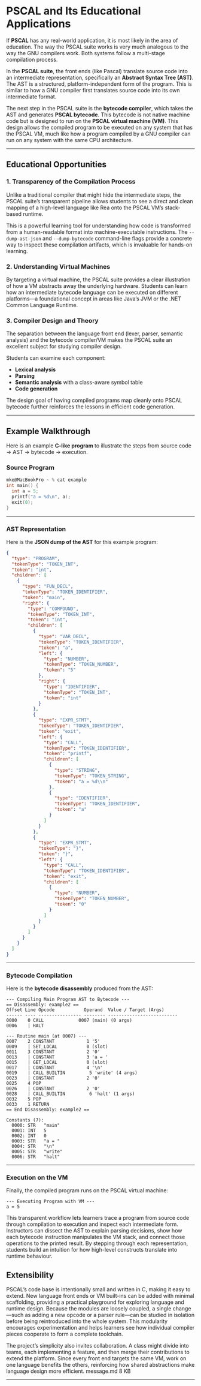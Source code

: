 # PSCAL and Its Educational Applications

If **PSCAL** has any real-world application, it is most likely in the area of education. The way the PSCAL suite works is very much analogous to the way the GNU compilers work. Both systems follow a multi-stage compilation process.

In the **PSCAL suite**, the front ends (like Pascal) translate source code into an intermediate representation, specifically an **Abstract Syntax Tree (AST)**. The AST is a structured, platform-independent form of the program. This is similar to how a GNU compiler first translates source code into its own intermediate format.

The next step in the PSCAL suite is the **bytecode compiler**, which takes the AST and generates **PSCAL bytecode**. This bytecode is not native machine code but is designed to run on the **PSCAL virtual machine (VM)**. This design allows the compiled program to be executed on any system that has the PSCAL VM, much like how a program compiled by a GNU compiler can run on any system with the same CPU architecture.

---

## Educational Opportunities

### 1. Transparency of the Compilation Process

Unlike a traditional compiler that might hide the intermediate steps, the PSCAL suite’s transparent pipeline allows students to see a direct and clean mapping of a high-level language like Rea onto the PSCAL VM’s stack-based runtime.

This is a powerful learning tool for understanding how code is transformed from a human-readable format into machine-executable instructions. The `--dump-ast-json` and `--dump-bytecode` command-line flags provide a concrete way to inspect these compilation artifacts, which is invaluable for hands-on learning.

### 2. Understanding Virtual Machines

By targeting a virtual machine, the PSCAL suite provides a clear illustration of how a VM abstracts away the underlying hardware. Students can learn how an intermediate bytecode language can be executed on different platforms—a foundational concept in areas like Java’s JVM or the .NET Common Language Runtime.

### 3. Compiler Design and Theory

The separation between the language front end (lexer, parser, semantic analysis) and the bytecode compiler/VM makes the PSCAL suite an excellent subject for studying compiler design.

Students can examine each component:

* **Lexical analysis**
* **Parsing**
* **Semantic analysis** with a class-aware symbol table
* **Code generation**

The design goal of having compiled programs map cleanly onto PSCAL bytecode further reinforces the lessons in efficient code generation.

---

## Example Walkthrough

Here is an example **C-like program** to illustrate the steps from source code → AST → bytecode → execution.

### Source Program

```c
mke@MacBookPro ~ % cat example
int main() {
  int a = 5;
  printf("a = %d\n", a);
  exit(0);
}
```

---

### AST Representation

Here is the **JSON dump of the AST** for this example program:

```json
{
  "type": "PROGRAM",
  "tokenType": "TOKEN_INT",
  "token": "int",
  "children": [
    {
      "type": "FUN_DECL",
      "tokenType": "TOKEN_IDENTIFIER",
      "token": "main",
      "right": {
        "type": "COMPOUND",
        "tokenType": "TOKEN_INT",
        "token": "int",
        "children": [
          {
            "type": "VAR_DECL",
            "tokenType": "TOKEN_IDENTIFIER",
            "token": "a",
            "left": {
              "type": "NUMBER",
              "tokenType": "TOKEN_NUMBER",
              "token": "5"
            },
            "right": {
              "type": "IDENTIFIER",
              "tokenType": "TOKEN_INT",
              "token": "int"
            }
          },
          {
            "type": "EXPR_STMT",
            "tokenType": "TOKEN_IDENTIFIER",
            "token": "exit",
            "left": {
              "type": "CALL",
              "tokenType": "TOKEN_IDENTIFIER",
              "token": "printf",
              "children": [
                {
                  "type": "STRING",
                  "tokenType": "TOKEN_STRING",
                  "token": "a = %d\\n"
                },
                {
                  "type": "IDENTIFIER",
                  "tokenType": "TOKEN_IDENTIFIER",
                  "token": "a"
                }
              ]
            }
          },
          {
            "type": "EXPR_STMT",
            "tokenType": "}",
            "token": "}",
            "left": {
              "type": "CALL",
              "tokenType": "TOKEN_IDENTIFIER",
              "token": "exit",
              "children": [
                {
                  "type": "NUMBER",
                  "tokenType": "TOKEN_NUMBER",
                  "token": "0"
                }
              ]
            }
          }
        ]
      }
    }
  ]
}
```

---

### Bytecode Compilation

Here is the **bytecode disassembly** produced from the AST:

```
--- Compiling Main Program AST to Bytecode ---
== Disassembly: example2 ==
Offset Line Opcode           Operand  Value / Target (Args)
------ ---- ---------------- -------- --------------------------
0000    0 CALL             0007 (main) (0 args)
0006    | HALT

--- Routine main (at 0007) ---
0007    2 CONSTANT            1 '5'
0009    | SET_LOCAL           0 (slot)
0011    3 CONSTANT            2 '0'
0013    | CONSTANT            3 'a = '
0015    | GET_LOCAL           0 (slot)
0017    | CONSTANT            4 '\n'
0019    | CALL_BUILTIN         5 'write' (4 args)
0023    | CONSTANT            2 '0'
0025    4 POP
0026    | CONSTANT            2 '0'
0028    | CALL_BUILTIN         6 'halt' (1 args)
0032    5 POP
0033    1 RETURN
== End Disassembly: example2 ==

Constants (7):
  0000: STR   "main"
  0001: INT   5
  0002: INT   0
  0003: STR   "a = "
  0004: STR   "\n"
  0005: STR   "write"
  0006: STR   "halt"
```

---

### Execution on the VM

Finally, the compiled program runs on the PSCAL virtual machine:

```
--- Executing Program with VM ---
a = 5
```

This transparent workflow lets learners trace a program from source code through compilation to execution and inspect each intermediate form. Instructors can dissect the AST to explain parsing decisions, show how each bytecode instruction manipulates the VM stack, and connect those operations to the printed result. By stepping through each representation, students build an intuition for how high-level constructs translate into runtime behaviour.

## Extensibility

PSCAL’s code base is intentionally small and written in C, making it easy to extend. New language front ends or VM built-ins can be added with minimal scaffolding, providing a practical playground for exploring language and runtime design. Because the modules are loosely coupled, a single change—such as adding a new opcode or a parser rule—can be studied in isolation before being reintroduced into the whole system. This modularity encourages experimentation and helps learners see how individual compiler pieces cooperate to form a complete toolchain.

The project’s simplicity also invites collaboration. A class might divide into teams, each implementing a feature, and then merge their contributions to extend the platform. Since every front end targets the same VM, work on one language benefits the others, reinforcing how shared abstractions make language design more efficient.
message.md
8 KB

---


